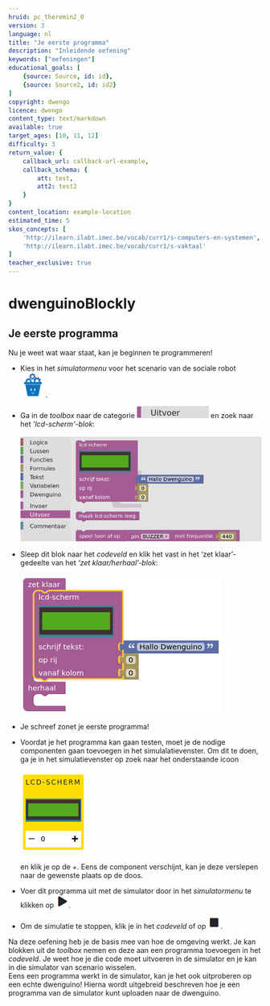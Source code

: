 ```yaml
---
hruid: pc_theremin2_0
version: 3
language: nl
title: "Je eerste programma"
description: "Inleidende oefening"
keywords: ["oefeningen"]
educational_goals: [
    {source: Source, id: id}, 
    {source: Source2, id: id2}
]
copyright: dwengo
licence: dwengo
content_type: text/markdown
available: true
target_ages: [10, 11, 12]
difficulty: 3
return_value: {
    callback_url: callback-url-example,
    callback_schema: {
        att: test,
        att2: test2
    }
}
content_location: example-location
estimated_time: 5
skos_concepts: [
    'http://ilearn.ilabt.imec.be/vocab/curr1/s-computers-en-systemen', 
    'http://ilearn.ilabt.imec.be/vocab/curr1/s-vaktaal'
]
teacher_exclusive: true
---
```

# dwenguinoBlockly
## Je eerste programma
Nu je weet wat waar staat, kan je beginnen te programmeren!

* Kies in het *simulatormenu* voor het scenario van de sociale robot ![alt](embed/scenario_socialerobot.png "scenario sociale robot").

* Ga in de *toolbox* naar de categorie ![alt](embed/cat_uitvoer.png "categorie uitvoer") en zoek naar het *'lcd-scherm'-blok*: <br><br>![alt](embed/inloef1.png "blok lcd")

* Sleep dit blok naar het *codeveld* en klik het vast in het ‘zet klaar’-gedeelte van het *‘zet klaar/herhaal’-blok*: <br><br>![alt](embed/inloef2.png "klik lcd")

* Je schreef zonet je eerste programma!

* Voordat je het programma kan gaan testen, moet je de nodige componenten gaan toevoegen in het simulalatievenster. Om dit te doen, ga je in het simulatievenster op zoek naar het onderstaande icoon<br><br>![](embed/lcd-scherm.png "lcd-scherm")<br><br>en klik je op de +. Eens de component verschijnt, kan je deze verslepen naar de gewenste plaats op de doos.

* Voer dit programma uit met de simulator door in het *simulatormenu* te klikken op ![alt](embed/simmenu_play.png "simulator play").

* Om de simulatie te stoppen, klik je in het *codeveld* of op ![alt](embed/simmenu_stop.png "simulator stop").

<div class="alert alert-box alert-success">
Na deze oefening heb je de basis mee van hoe de omgeving werkt. Je kan blokken uit de <em>toolbox</em> nemen en deze aan een programma toevoegen in het <em>codeveld</em>. Je weet hoe je die code moet uitvoeren in de simulator en je kan in die simulator van scenario wisselen.
</div>

<div class="alert alert-box alert-success">
Eens een programma werkt in de simulator, kan je het ook uitproberen op een echte dwenguino! Hierna wordt uitgebreid beschreven hoe je een programma van de simulator kunt uploaden naar de dwenguino.
</div>